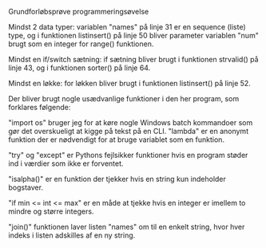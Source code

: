 Grundforløbsprøve programmeringsøvelse

Mindst 2 data typer: variablen "names" på linje 31 er en sequence (liste) type,
og i funktionen listinsert() på linje 50 bliver parameter variablen "num" brugt som en integer for range() funktionen.

Mindst en if/switch sætning: if sætning bliver brugt i funktionen strvalid() på linje 43, og i funktionen sorter()
på linje 64.

Mindst en løkke: for løkken bliver brugt i funktionen listinsert() på linje 52.



Der bliver brugt nogle usædvanlige funktioner i den her program, som forklares følgende:

"import os" bruger jeg for at køre nogle Windows batch kommandoer som gør det overskueligt at kigge
på tekst på en CLI. "lambda" er en anonymt funktion der er nødvendigt for at bruge variablet som en funktion.

"try" og "except" er Pythons fejlsikker funktioner hvis en program støder ind i værdier som ikke er forventet.

"isalpha()" er en funktion der tjekker hvis en string kun indeholder bogstaver.

"if min <= int <= max" er en måde at tjekke hvis en integer er imellem to mindre og større integers.

"join()" funktionen laver listen "names" om til en enkelt string, hvor hver indeks i listen adskilles af
en ny string.

